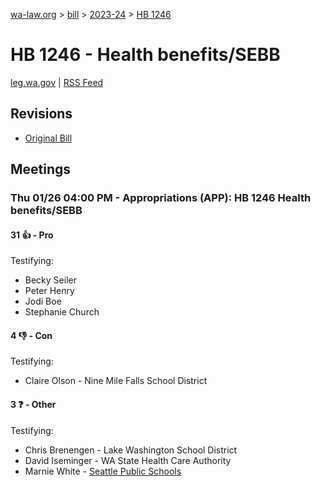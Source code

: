 [wa-law.org](/) > [bill](/bill/) > [2023-24](/bill/2023-24/) > [HB 1246](/bill/2023-24/hb/1246/)

# HB 1246 - Health benefits/SEBB
[leg.wa.gov](https://app.leg.wa.gov/billsummary?BillNumber=1246&Year=2023&Initiative=false) | [RSS Feed](./rss.xml)

## Revisions
* [Original Bill](1/)

## Meetings
### Thu 01/26 04:00 PM - Appropriations (APP): HB 1246 Health benefits/SEBB
#### 31 👍 - Pro
Testifying:
* Becky Seiler
* Peter Henry
* Jodi Boe
* Stephanie Church

#### 4 👎 - Con
Testifying:
* Claire Olson - Nine Mile Falls School District

#### 3 ❓ - Other
Testifying:
* Chris Brenengen - Lake Washington School District
* David Iseminger - WA State Health Care Authority
* Marnie White - [Seattle Public Schools](/org/seattle_public_schools/)

